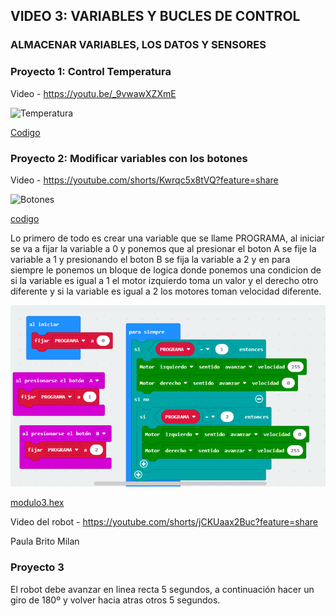 ## VIDEO 3: VARIABLES Y BUCLES DE CONTROL
### ALMACENAR VARIABLES, LOS DATOS Y SENSORES

### Proyecto 1: Control Temperatura

Video - https://youtu.be/_9vwawXZXmE

![Temperatura](https://user-images.githubusercontent.com/114906778/208389838-d19450a7-7973-4f84-9e1f-c12e39f1a94c.PNG)

[Codigo](temperatura.hex)


### Proyecto 2: Modificar variables con los botones

Video - https://youtube.com/shorts/Kwrqc5x8tVQ?feature=share


![Botones](https://user-images.githubusercontent.com/114906778/208392107-e8b6e4c8-7809-4f3d-9618-2d9f28041068.PNG)


[codigo](botones.hex)

Lo primero de todo es crear una variable que se llame PROGRAMA, al iniciar se va a fijar la variable a 0 y ponemos que al presionar el boton A se fije la variable a 1 y presionando el boton B se fija la variable a 2 y en para siempre le ponemos un bloque de logica donde ponemos una condicion de si la variable es igual a 1 el motor izquierdo toma un valor y el derecho otro diferente y si la variable es igual a 2 los motores toman velocidad diferente.

![image](MODULO3.PNG)

 [modulo3.hex](MAQUEEN3.hex)
 
 Video del robot - https://youtube.com/shorts/jCKUaax2Buc?feature=share
 
 Paula Brito Milan
 
 ### Proyecto 3
 
 El robot debe avanzar en linea recta 5 segundos, a continuación hacer un giro de 180º y volver hacia atras otros 5 segundos.
 
